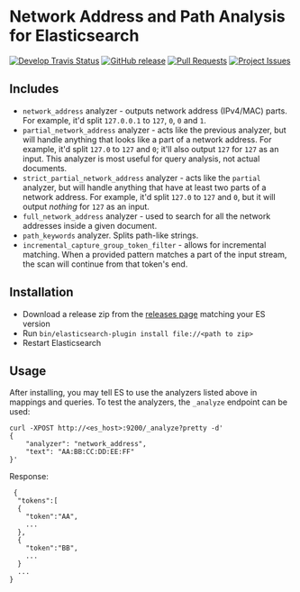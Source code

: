 Network Address and Path Analysis for Elasticsearch
=========================================
[![Develop Travis Status](https://img.shields.io/travis/matan129/elasticsearch-network-path-analysis/develop.svg)](https://travis-ci.org/matan129/elasticsearch-network-path-analysis) 
[![GitHub release](https://img.shields.io/github/release/matan129/elasticsearch-network-path-analysis.svg)](https://github.com/matan129/elasticsearch-network-path-analysis/releases) 
[![Pull Requests](https://img.shields.io/github/issues-pr-raw/matan129/elasticsearch-network-path-analysis.svg)](https://github.com/matan129/elasticsearch-network-path-analysis/pulls)
[![Project Issues](https://img.shields.io/github/issues-raw/matan129/elasticsearch-network-path-analysis.svg)](https://github.com/matan129/elasticsearch-network-path-analysis/issues)
 
 
## Includes

- `network_address` analyzer - outputs network address (IPv4/MAC) parts. For example, it'd split `127.0.0.1` to `127`, `0`, `0` and `1`.
- `partial_network_address` analyzer - acts like the previous analyzer, but will handle anything that looks like a part of a network address.
For example, it'd split `127.0` to `127` and `0`; it'll also output `127` for `127` as an input. This analyzer is most useful for query analysis, not actual documents.
- `strict_partial_network_address` analyzer - acts like the `partial` analyzer, but will handle anything that have at least two parts of a network address.
For example, it'd split `127.0` to `127` and `0`, but it will output *nothing* for `127` as an input.
- `full_network_address` analyzer - used to search for all the network addresses inside a given document.
- `path_keywords` analyzer. Splits path-like strings.  
- `incremental_capture_group_token_filter` - allows for incremental matching. When a provided pattern matches a part of the input stream, the scan will continue from that token's end.

## Installation
- Download a release zip from the [releases page](https://github.com/matan129/elasticsearch-network-path-analysis/releases) matching your ES version
- Run `bin/elasticsearch-plugin install file://<path to zip>` 
- Restart Elasticsearch 

## Usage

After installing, you may tell ES to use the analyzers listed above in mappings and queries.
To test the analyzers, the `_analyze` endpoint can be used:

    curl -XPOST http://<es_host>:9200/_analyze?pretty -d'
    {
        "analyzer": "network_address",
        "text": "AA:BB:CC:DD:EE:FF"
    }'
    
 Response:
     
     {
      "tokens":[
      {
        "token":"AA",
        ...
      },
      {
        "token":"BB",
        ...
      }
      ...
    }
